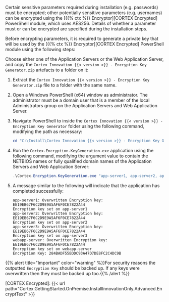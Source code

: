 Certain sensitive parameters required during installation (e.g. passwords) must be encrypted; other potentially sensitive parameters (e.g. usernames) can be encrypted using the [{{% ctx %}} Encryptor][CORTEX Encrypted] PowerShell module, which uses AES256. Details of whether a parameter must or can be encrypted are specified during the installation steps.

Before encrypting parameters, it is required to generate a private key that will be used by the [{{% ctx %}} Encryptor][CORTEX Encrypted] PowerShell module using the following steps:

Choose either one of the Application Servers or the Web Application Server, and copy the `Cortex Innovation {{< version >}} - Encryption Key Generator.zip` artefacts to a folder on it:

1. Extract the `Cortex Innovation {{< version >}} - Encryption Key Generator.zip` file to a folder with the same name.
1. Open a Windows PowerShell (x64) window as administrator. The administrator must be a domain user that is a member of the local Administrators group on the Application Servers and Web Application Server.
1. Navigate PowerShell to inside the `Cortex Innovation {{< version >}} - Encryption Key Generator` folder using the following command, modifying the path as necessary:

    ```powershell
    cd "C:\Install\Cortex Innovation {{< version >}} - Encryption Key Generator"
    ```

1. Run the `Cortex.Encryption.KeyGeneration.exe` application using the following command, modifying the argument value to contain the NETBIOS names or fully qualified domain names of the Application Servers and Web Application Server:

    ```powershell
    .\Cortex.Encryption.KeyGeneration.exe "app-server1, app-server2, app-server3, webapp-server"
    ```

1. A message similar to the following will indicate that the application has completed successfully:

    ```text
    app-server1: Overwritten Encryption key: EE19EB67F6C2D9E9A5AF6F0CE7822A44
    Encryption key set on app-server1
    app-server2: Overwritten Encryption key: EE19EB67F6C2D9E9A5AF6F0CE7822A44
    Encryption key set on app-server2
    app-server3: Overwritten Encryption key: EE19EB67F6C2D9E9A5AF6F0CE7822A44
    Encryption key set on app-server3
    webapp-server: Overwritten Encryption key: EE19EB67F6C2D9E9A5AF6F0CE7822A44
    Encryption key set on webapp-server
    Encryption Key: 284BADF55BDDC93A47D7DE8FC2C4DC9B
    ```

{{% alert title="Important" color="warning" %}}For security reasons the outputted `Encryption Key` should be backed up. If any keys were overwritten then they must be backed up too.{{% /alert %}}

[CORTEX Encrypted]: {{< url path="Cortex.GettingStarted.OnPremise.InstallInnovationOnly.Advanced.EncryptText" >}}